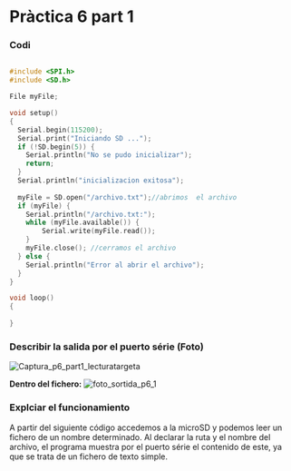# Pràctica 6 part 1

### Codi

```c

#include <SPI.h>
#include <SD.h>

File myFile;

void setup()
{
  Serial.begin(115200);
  Serial.print("Iniciando SD ...");
  if (!SD.begin(5)) {
    Serial.println("No se pudo inicializar");
    return;
  }
  Serial.println("inicializacion exitosa");
 
  myFile = SD.open("/archivo.txt");//abrimos  el archivo 
  if (myFile) {
    Serial.println("/archivo.txt:");
    while (myFile.available()) {
    	Serial.write(myFile.read());
    }
    myFile.close(); //cerramos el archivo
  } else {
    Serial.println("Error al abrir el archivo");
  }
}

void loop()
{
  
}

```

### Describir la salida por el puerto série (Foto)
![Captura_p6_part1_lecturatargeta](https://github.com/paudresaire/p6/assets/125595278/47605365-4e90-4765-a82c-1489b9370cfd)

**Dentro del fichero:**
![foto_sortida_p6_1](https://github.com/paudresaire/p6/assets/125595278/cebf6a50-02f2-451d-beb3-21b3ccc9810c)


### Explciar el funcionamiento
A partir del siguiente código accedemos a la microSD y podemos leer un fichero de un nombre determinado. Al declarar la ruta y el nombre del archivo, el programa
muestra por el puerto série el contenido de este, ya que se trata de un fichero de texto simple.
